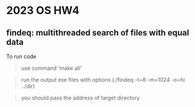 # 2023 OS HW4
## findeq: multithreaded search of files with equal data


To run code

>use command 'make all'

>run the output exe files with options (./findeq -t=8 -m=1024 -o=hi ../dir)

>you should pass the address of target directory 


